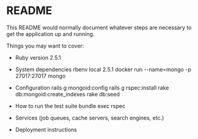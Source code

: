 # README

This README would normally document whatever steps are necessary to get the
application up and running.

Things you may want to cover:

* Ruby version
2.5.1

* System dependencies
rbenv local 2.5.1
docker run --name=mongo -p 27017:27017 mongo 

* Configuration
rails g mongoid:config
rails g rspec:install
rake db:mongoid:create_indexes
rake db:seed

* How to run the test suite
bundle exec rspec

* Services (job queues, cache servers, search engines, etc.)

* Deployment instructions

